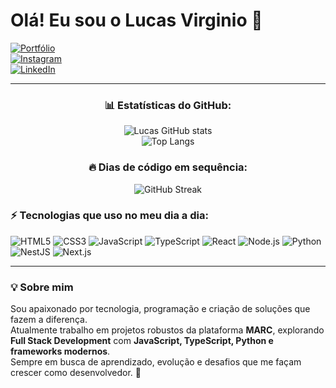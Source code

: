 # Olá! Eu sou o Lucas Virginio 👋  

[![Portfólio](https://img.shields.io/badge/🌐%20Portfólio-000000?style=for-the-badge)](https://portfolio2-0-two-bay.vercel.app)  
[![Instagram](https://img.shields.io/badge/Instagram-E4405F?style=for-the-badge&logo=instagram&logoColor=white)](https://www.instagram.com/lin.s30?igsh=MWhjOTZtcDQ2cmEzMw%3D%3D&utm_source=qr)  
[![LinkedIn](https://img.shields.io/badge/LinkedIn-0A66C2?style=for-the-badge&logo=linkedin&logoColor=white)](https://www.linkedin.com/in/lucas-virginio-55311627b/)  

---

<div align="center">

### 📊 Estatísticas do GitHub:
![Lucas GitHub stats](https://github-readme-stats.vercel.app/api?username=llucalins&show_icons=true&theme=radical&count_private=true)  
![Top Langs](https://github-readme-stats.vercel.app/api/top-langs/?username=llucalins&layout=compact&theme=radical)  

### 🔥 Dias de código em sequência:
![GitHub Streak](https://streak-stats.demolab.com?user=llucalins&theme=radical&hide_border=false)  

</div>


### ⚡ Tecnologias que uso no meu dia a dia:
![HTML5](https://img.shields.io/badge/HTML5-E34F26?style=for-the-badge&logo=html5&logoColor=white)
![CSS3](https://img.shields.io/badge/CSS3-1572B6?style=for-the-badge&logo=css3&logoColor=white)
![JavaScript](https://img.shields.io/badge/JavaScript-F7DF1E?style=for-the-badge&logo=javascript&logoColor=black)
![TypeScript](https://img.shields.io/badge/TypeScript-3178C6?style=for-the-badge&logo=typescript&logoColor=white)
![React](https://img.shields.io/badge/React-61DAFB?style=for-the-badge&logo=react&logoColor=black)
![Node.js](https://img.shields.io/badge/Node.js-339933?style=for-the-badge&logo=node.js&logoColor=white)
![Python](https://img.shields.io/badge/Python-3776AB?style=for-the-badge&logo=python&logoColor=white)
![NestJS](https://img.shields.io/badge/NestJS-E0234E?style=for-the-badge&logo=nestjs&logoColor=white)
![Next.js](https://img.shields.io/badge/Next.js-000000?style=for-the-badge&logo=nextdotjs&logoColor=white)

---

### 💡 Sobre mim
Sou apaixonado por tecnologia, programação e criação de soluções que fazem a diferença.  
Atualmente trabalho em projetos robustos da plataforma **MARC**, explorando **Full Stack Development** com **JavaScript, TypeScript, Python e frameworks modernos**.  
Sempre em busca de aprendizado, evolução e desafios que me façam crescer como desenvolvedor. 🚀
